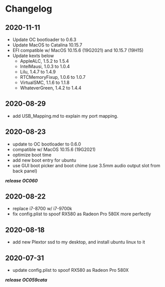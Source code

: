 # Changelog

## 2020-11-11
- Update OC bootloader to 0.6.3
- Update MacOS to Catalina 10.15.7
- EFI compatible w/ MacOS 10.15.6 (19G2021) and 10.15.7 (19H15) 
- Update kexts below
	- AppleALC, 1.5.2 to 1.5.4
	- IntelMausi, 1.0.3 to 1.0.4
	- Lilu, 1.4.7 to 1.4.9
	- RTCMemoryFixup, 1.0.6 to 1.0.7
	- VirtualSMC, 1.1.6 to 1.1.8
	- WhateverGreen, 1.4.2 to 1.4.4

## 2020-08-29
- add USB_Mapping.md to explain my port mapping.

## 2020-08-23
- update to OC bootloader to 0.6.0
- compatible w/ MacOS 10.15.6 (19G2021)
- optimize boot time
- add new boot entry for ubuntu
- use GUI boot picker and boot chime (use 3.5mm audio output slot from back panel)

***release OC060***

## 2020-08-22
- replace i7-8700 w/ i7-9700k
- fix config.plist to spoof RX580 as Radeon Pro 580X more perfectly

## 2020-08-18
- add new Plextor ssd to my desktop, and install ubuntu linux to it

## 2020-07-31
- update config.plist to spoof RX580 as Radeon Pro 580X

***release OC059cata***